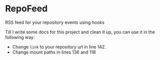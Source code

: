 # RepoFeed
RSS feed for your repository events using hooks

Till I write some docs for this project and clean it up, you can use it in the following way:
 - Change `link` to your repository url in line 142.
 - Change mount paths in lines 136 and 118

